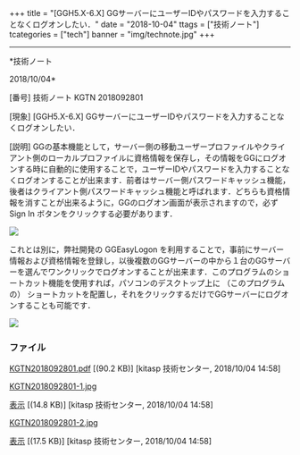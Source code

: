 ﻿+++
title = "[GGH5.X-6.X] GGサーバーにユーザーIDやパスワードを入力することなくログオンしたい．"
date = "2018-10-04"
ttags = ["技術ノート"]
tcategories = ["tech"]
banner = "img/technote.jpg"
+++

-----------------------------------------------------------------------------------------------------------------------------

*技術ノート

2018/10/04*


[番号]
技術ノート KGTN 2018092801

[現象]
[GGH5.X-6.X]
GGサーバーにユーザーIDやパスワードを入力することなくログオンしたい．

[説明]
GGの基本機能として，サーバー側の移動ユーザープロファイルやクライアント側のローカルプロファイルに資格情報を保存し，その情報をGGにログオンする時に自動的に使用することで，ユーザーIDやパスワードを入力することなくログオンすることが出来ます．前者はサーバー側パスワードキャッシュ機能，後者はクライアント側パスワードキャッシュ機能と呼ばれます．どちらも資格情報を消すことが出来るように，GGのログオン画面が表示されますので，必ず
Sign In ボタンをクリックする必要があります．

![](http://techreport.kitasp.net/attachments/download/4178/KGTN2018092801-1.jpg)

これとは別に，弊社開発の GGEasyLogon
を利用することで，事前にサーバー情報および資格情報を登録し，以後複数のGGサーバーの中から１台のGGサーバーを選んでワンクリックでログオンすることが出来ます．このプログラムのショートカット機能を使用すれば，パソコンのデスクトップ上に
（このプログラムの）
ショートカットを配置し，それをクリックするだけでGGサーバーにログオンすることも可能です．

![](http://techreport.kitasp.net/attachments/download/4179/KGTN2018092801-2.jpg)


### ファイル

 
 


[KGTN2018092801.pdf](http://techreport.kitasp.net/attachments/download/4177/KGTN2018092801.pdf)
 [(90.2 KB)] [kitasp 技術センター, 2018/10/04
14:58]

[KGTN2018092801-1.jpg](http://techreport.kitasp.net/attachments/download/4178/KGTN2018092801-1.jpg)

[表示](http://techreport.kitasp.net/attachments/4178/KGTN2018092801-1.jpg "表示")
 [(14.8 KB)] [kitasp 技術センター, 2018/10/04
14:58]

[KGTN2018092801-2.jpg](http://techreport.kitasp.net/attachments/download/4179/KGTN2018092801-2.jpg)

[表示](http://techreport.kitasp.net/attachments/4179/KGTN2018092801-2.jpg "表示")
 [(17.5 KB)] [kitasp 技術センター, 2018/10/04
14:58]


 


 

